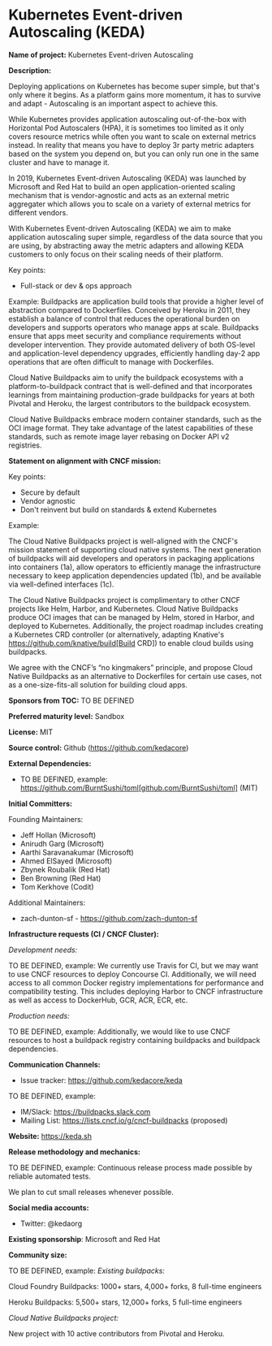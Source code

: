 Kubernetes Event-driven Autoscaling (KEDA)
===

**Name of project:** Kubernetes Event-driven Autoscaling

**Description:**

Deploying applications on Kubernetes has become super simple, but that's only where it begins. As a platform gains more momentum, it has to survive and adapt - Autoscaling is an important aspect to achieve this.

While Kubernetes provides application autoscaling out-of-the-box with Horizontal Pod Autoscalers (HPA), it is sometimes too limited as it only covers resource metrics while often you want to scale on external metrics instead. In reality that means you have to deploy 3r party metric adapters based on the system you depend on, but you can only run one in the same cluster and have to manage it.

In 2019, Kubernetes Event-driven Autoscaling (KEDA) was launched by Microsoft and Red Hat to build an open application-oriented scaling mechanism that is vendor-agnostic and acts as an external metric aggregater which allows you to scale on a variety of external metrics for different vendors. 

With Kubernetes Event-driven Autoscaling (KEDA) we aim to make application autoscaling super simple, regardless of the data source that you are using, by abstracting away the metric adapters and allowing KEDA customers to only focus on their scaling needs of their platform.

Key points:
  - Full-stack or dev & ops approach

Example:
  Buildpacks are application build tools that provide a higher level of abstraction compared to Dockerfiles.
  Conceived by Heroku in 2011, they establish a balance of control that reduces the operational burden on developers and supports operators who manage apps at scale.
  Buildpacks ensure that apps meet security and compliance requirements without developer intervention.
  They provide automated delivery of both OS-level and application-level dependency upgrades, efficiently handling day-2 app operations that are often difficult to manage with Dockerfiles.

  Cloud Native Buildpacks aim to unify the buildpack ecosystems with a platform-to-buildpack contract that is well-defined and that incorporates learnings from maintaining production-grade buildpacks for years at both Pivotal and Heroku, the largest contributors to the buildpack ecosystem.

  Cloud Native Buildpacks embrace modern container standards, such as the OCI image format.
  They take advantage of the latest capabilities of these standards, such as remote image layer rebasing on Docker API v2 registries.

**Statement on alignment with CNCF mission:**

Key points:
  - Secure by default
  - Vendor agnostic
  - Don't reinvent but build on standards & extend Kubernetes

Example:

  The Cloud Native Buildpacks project is well-aligned with the CNCF's mission statement of supporting cloud native systems.
  The next generation of buildpacks will aid developers and operators in packaging applications into containers (1a), allow operators to efficiently manage the infrastructure necessary to keep application dependencies updated (1b), and be available via well-defined interfaces (1c).

  The Cloud Native Buildpacks project is complimentary to other CNCF projects like Helm, Harbor, and Kubernetes.
  Cloud Native Buildpacks produce OCI images that can be managed by Helm, stored in Harbor, and deployed to Kubernetes.
  Additionally, the project roadmap includes creating a Kubernetes CRD controller (or alternatively, adapting Knative's https://github.com/knative/build[Build CRD]) to enable cloud builds using buildpacks.

  We agree with the CNCF’s “no kingmakers” principle, and propose Cloud Native Buildpacks as an alternative to Dockerfiles for certain use cases, not as a one-size-fits-all solution for building cloud apps.

**Sponsors from TOC:** TO BE DEFINED

**Preferred maturity level:** Sandbox

**License:** MIT

**Source control:** Github (https://github.com/kedacore)

**External Dependencies:**

  * TO BE DEFINED, example: https://github.com/BurntSushi/toml[github.com/BurntSushi/toml] (MIT)

**Initial Committers:**

Founding Maintainers:

 * Jeff Hollan (Microsoft)
 * Anirudh Garg (Microsoft)
 * Aarthi Saravanakumar (Microsoft)
 * Ahmed ElSayed (Microsoft)
 * Zbynek Roubalik (Red Hat)
 * Ben Browning (Red Hat)
 * Tom Kerkhove (Codit)

Additional Maintainers:

 * zach-dunton-sf - https://github.com/zach-dunton-sf

**Infrastructure requests (CI / CNCF Cluster):**

*Development needs:*

TO BE DEFINED, example:
  We currently use Travis for CI, but we may want to use CNCF resources to deploy Concourse CI.
  Additionally, we will need access to all common Docker registry implementations for performance and compatibility testing.
  This includes deploying Harbor to CNCF infrastructure as well as access to DockerHub, GCR, ACR, ECR, etc.

*Production needs:*

TO BE DEFINED, example:
  Additionally, we would like to use CNCF resources to host a buildpack registry containing buildpacks and buildpack dependencies.

**Communication Channels:**

* Issue tracker: https://github.com/kedacore/keda

TO BE DEFINED, example:
 * IM/Slack: https://buildpacks.slack.com
 * Mailing List: https://lists.cncf.io/g/cncf-buildpacks (proposed)

**Website:** https://keda.sh

**Release methodology and mechanics:**

TO BE DEFINED, example:
  Continuous release process made possible by reliable automated tests.

  We plan to cut small releases whenever possible.

**Social media accounts:**

 * Twitter: @kedaorg

**Existing sponsorship**: Microsoft and Red Hat

**Community size:**

TO BE DEFINED, example:
  *Existing buildpacks:*

  Cloud Foundry Buildpacks:
  1000+ stars, 4,000+ forks, 8 full-time engineers

  Heroku Buildpacks:
  5,500+ stars, 12,000+ forks, 5 full-time engineers

  *Cloud Native Buildpacks project:*

  New project with 10 active contributors from Pivotal and Heroku.